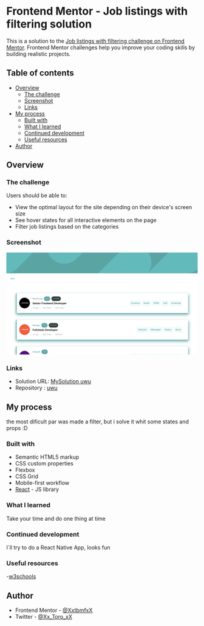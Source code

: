 # Frontend Mentor - Job listings with filtering solution

This is a solution to the [Job listings with filtering challenge on Frontend Mentor](https://www.frontendmentor.io/challenges/job-listings-with-filtering-ivstIPCt). Frontend Mentor challenges help you improve your coding skills by building realistic projects.

## Table of contents

- [Overview](#overview)
  - [The challenge](#the-challenge)
  - [Screenshot](#screenshot)
  - [Links](#links)
- [My process](#my-process)
  - [Built with](#built-with)
  - [What I learned](#what-i-learned)
  - [Continued development](#continued-development)
  - [Useful resources](#useful-resources)
- [Author](#author)

## Overview

### The challenge

Users should be able to:

- View the optimal layout for the site depending on their device's screen size
- See hover states for all interactive elements on the page
- Filter job listings based on the categories

### Screenshot

![](./finalResult.png)

### Links

- Solution URL: [MySolution uwu](https://silly-goldberg-60d974.netlify.app/)
- Repository : [uwu](https://github.com/XxtbmfxX/job-list-porfolio-06)

## My process

the most dificult par was made a filter, but i solve it whit some states and props :D

### Built with

- Semantic HTML5 markup
- CSS custom properties
- Flexbox
- CSS Grid
- Mobile-first workflow
- [React](https://reactjs.org/) - JS library

### What I learned

Take your time and do one thing at time

### Continued development

I´ll try to do a React Native App, looks fun

### Useful resources

-[w3schools](https://www.w3schools.com/)

## Author

- Frontend Mentor - [@XxtbmfxX](https://www.frontendmentor.io/profile/XxtbmfxX)
- Twitter - [@Xx_Toro_xX](https://www.twitter.com/Xx_Toro_xX)
